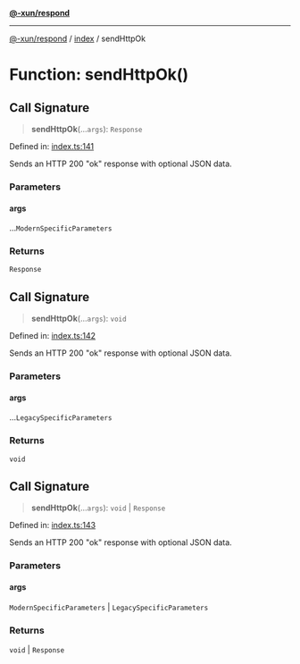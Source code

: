 [**@-xun/respond**](../../README.md)

***

[@-xun/respond](../../README.md) / [index](../README.md) / sendHttpOk

# Function: sendHttpOk()

## Call Signature

> **sendHttpOk**(...`args`): `Response`

Defined in: [index.ts:141](https://github.com/Xunnamius/api-utils/blob/b03924fda63811edf48417901d0265e3de012ea4/packages/respond/src/index.ts#L141)

Sends an HTTP 200 "ok" response with optional JSON data.

### Parameters

#### args

...`ModernSpecificParameters`

### Returns

`Response`

## Call Signature

> **sendHttpOk**(...`args`): `void`

Defined in: [index.ts:142](https://github.com/Xunnamius/api-utils/blob/b03924fda63811edf48417901d0265e3de012ea4/packages/respond/src/index.ts#L142)

Sends an HTTP 200 "ok" response with optional JSON data.

### Parameters

#### args

...`LegacySpecificParameters`

### Returns

`void`

## Call Signature

> **sendHttpOk**(...`args`): `void` \| `Response`

Defined in: [index.ts:143](https://github.com/Xunnamius/api-utils/blob/b03924fda63811edf48417901d0265e3de012ea4/packages/respond/src/index.ts#L143)

Sends an HTTP 200 "ok" response with optional JSON data.

### Parameters

#### args

`ModernSpecificParameters` | `LegacySpecificParameters`

### Returns

`void` \| `Response`
